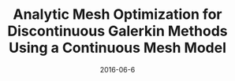 ---
title: "Analytic Mesh Optimization for Discontinuous Galerkin Methods Using a Continuous Mesh Model"
collection: talks
type: "Talk"
permalink: /talks/2016-Analytic-Mesh-Optimization-for-Discontinuous-Galerkin-Methods-Using-a-Continuous-Mesh-Model
date: 2016-06-6
venue: '5th European Seminar on Computing'
location: "Pilzen, Czech Republic"
---